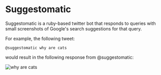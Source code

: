 # Suggestomatic

Suggestomatic is a ruby-based twitter bot that responds to queries with small screenshots of Google's search suggestions for that query.

For example, the following tweet:

`@suggestomatic why are cats`

would result in the following response from @suggestomatic:

![why are cats](http://i.imgur.com/wBG0vwM.png)
